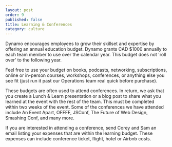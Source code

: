 ```yaml
---
layout: post
order: 9
published: false
title: Learning & Conferences
category: culture
---
```

Dynamo encourages employees to grow their skillset and expertise by offering an annual education budget. Dynamo grants CAD $1000 annually to each team member to use over the calendar year. This budget does not 'roll over' to the following year.  

<!-- more -->

Feel free to use your budget on books, podcasts, networking, subscriptions, online or in-person courses, workshops, conferences, or anything else you see fit (just run it past our Operations team real quick before purchase).

These budgets are often used to attend conferences. In return, we ask that you create a Lunch & Learn presentation or a blog post to share what you learned at the event with the rest of the team. This must be completed within two weeks of the event. Some of the conferences we have attended include An Event Apart, OFFFF, JSConf, The Future of Web Design, Smashing Conf, and many more. 

If you are interested in attending a conference, send Corey and Sam an email listing your expenses that are within the learning budget. These expenses can include conference ticket, flight, hotel or Airbnb costs. 

